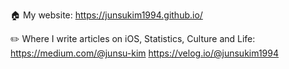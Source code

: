🏠 My website: https://junsukim1994.github.io/

✏️ Where I write articles on iOS, Statistics, Culture and Life:
https://medium.com/@junsu-kim
https://velog.io/@junsukim1994
